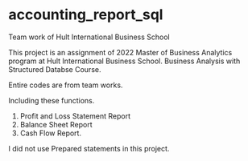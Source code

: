 # accounting_report_sql
Team work of Hult International Business School

This project is an assignment of 2022 Master of Business Analytics program at Hult International Business School.
Business Analysis with Structured Databse Course. 

Entire codes are from team works. 

Including these functions. 
1. Profit and Loss Statement Report 
2. Balance Sheet Report 
3. Cash Flow Report.

I did not use Prepared statements in this project. 
